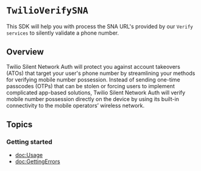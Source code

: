 # ``TwilioVerifySNA``

This SDK will help you with process the SNA URL's provided by our `Verify services` to silently validate a phone number.

## Overview

Twilio Silent Network Auth will protect you against account takeovers (ATOs) that target your user's phone number by streamlining your methods for verifying mobile number possession. Instead of sending one-time passcodes (OTPs) that can be stolen or forcing users to implement complicated app-based solutions, Twilio Silent Network Auth will verify mobile number possession directly on the device by using its built-in connectivity to the mobile operators’ wireless network.

## Topics

### Getting started

- <doc:Usage>
- <doc:GettingErrors>
